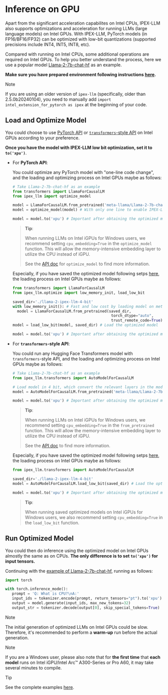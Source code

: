 # Inference on GPU

Apart from the significant acceleration capabilites on Intel CPUs, IPEX-LLM also supports optimizations and acceleration for running LLMs (large language models) on Intel GPUs. With IPEX-LLM, PyTorch models (in FP16/BF16/FP32) can be optimized with low-bit quantizations (supported precisions include INT4, INT5, INT8, etc).

Compared with running on Intel CPUs, some additional operations are required on Intel GPUs. To help you better understand the process, here we use a popular model [Llama-2-7b-chat-hf](https://huggingface.co/meta-llama/Llama-2-7b-chat-hf) as an example.

**Make sure you have prepared environment following instructions [here](../install_gpu.md).**

> [!NOTE]
> If you are using an older version of `ipex-llm` (specifically, older than 2.5.0b20240104), you need to manually add `import intel_extension_for_pytorch as ipex` at the beginning of your code. 

## Load and Optimize Model

You could choose to use [PyTorch API](./optimize_model.md) or [`transformers`-style API](./transformers_style_api.md) on Intel GPUs according to your preference.

**Once you have the model with IPEX-LLM low bit optimization, set it to `to('xpu')`**.

- For **PyTorch API**:

  You could optimize any PyTorch model with "one-line code change", and the loading and optimizing process on Intel GPUs maybe as follows:

  ```python
  # Take Llama-2-7b-chat-hf as an example
  from transformers import LlamaForCausalLM
  from ipex_llm import optimize_model

  model = LlamaForCausalLM.from_pretrained('meta-llama/Llama-2-7b-chat-hf', torch_dtype='auto', low_cpu_mem_usage=True)
  model = optimize_model(model) # With only one line to enable IPEX-LLM INT4 optimization

  model = model.to('xpu') # Important after obtaining the optimized model
  ```

  > **Tip**:
  >
  > When running LLMs on Intel iGPUs for Windows users, we recommend setting `cpu_embedding=True` in the `optimize_model` function. This will allow the memory-intensive embedding layer to utilize the CPU instead of iGPU.
  >
  > See the [API doc](https://ipex-llm.readthedocs.io/en/latest/doc/PythonAPI/LLM/optimize.html) for ``optimize_model`` to find more information.

  Especially, if you have saved the optimized model following setps [here](./optimize_model.md#save), the loading process on Intel GPUs maybe as follows:

  ```python
  from transformers import LlamaForCausalLM
  from ipex_llm.optimize import low_memory_init, load_low_bit

  saved_dir='./llama-2-ipex-llm-4-bit'
  with low_memory_init(): # Fast and low cost by loading model on meta device
    model = LlamaForCausalLM.from_pretrained(saved_dir,
                                              torch_dtype="auto",
                                              trust_remote_code=True)
  model = load_low_bit(model, saved_dir) # Load the optimized model

  model = model.to('xpu') # Important after obtaining the optimized model
  ```

- For **``transformers``-style API**:

  You could run any Hugging Face Transformers model with `transformers`-style API, and the loading and optimizing process on Intel GPUs maybe as follows:
  
  ```python
  # Take Llama-2-7b-chat-hf as an example
  from ipex_llm.transformers import AutoModelForCausalLM

  # Load model in 4 bit, which convert the relevant layers in the model into INT4 format
  model = AutoModelForCausalLM.from_pretrained('meta-llama/Llama-2-7b-chat-hf', load_in_4bit=True)

  model = model.to('xpu') # Important after obtaining the optimized model
  ```

  > **Tip**:
  >
  > When running LLMs on Intel iGPUs for Windows users, we recommend setting `cpu_embedding=True` in the `from_pretrained` function. This will allow the memory-intensive embedding layer to utilize the CPU instead of iGPU.
  >
  > See the [API doc](https://ipex-llm.readthedocs.io/en/latest/doc/PythonAPI/LLM/transformers.html) to find more information.

  Especially, if you have saved the optimized model following setps [here](./hugging_face_format.md#save--load), the loading process on Intel GPUs maybe as follows:

  ```python
  from ipex_llm.transformers import AutoModelForCausalLM

  saved_dir='./llama-2-ipex-llm-4-bit'
  model = AutoModelForCausalLM.load_low_bit(saved_dir) # Load the optimized model

  model = model.to('xpu') # Important after obtaining the optimized model
  ```

  > **Tip**:
  >
  > When running saved optimized models on Intel iGPUs for Windows users, we also recommend setting `cpu_embedding=True` in the `load_low_bit` function.

## Run Optimized Model

You could then do inference using the optimized model on Intel GPUs almostly the same as on CPUs. **The only difference is to set `to('xpu')` for input tensors.**

Continuing with the [example of Llama-2-7b-chat-hf](#load-and-optimize-model), running as follows:
```python
import torch

with torch.inference_mode():
   prompt = 'Q: What is CPU?\nA:'
   input_ids = tokenizer.encode(prompt, return_tensors="pt").to('xpu') # With .to('xpu') specifically for inference on Intel GPUs
   output = model.generate(input_ids, max_new_tokens=32)
   output_str = tokenizer.decode(output[0], skip_special_tokens=True)
```

> [!NOTE]
> The initial generation of optimized LLMs on Intel GPUs could be slow. Therefore, it's recommended to perform a **warm-up** run before the actual generation.

> [!NOTE]
> If you are a Windows user, please also note that for **the first time** that **each model** runs on Intel iGPU/Intel Arc™ A300-Series or Pro A60, it may take several minutes to compile.

> [!TIP]
> See the complete examples [here](https://github.com/intel-analytics/ipex-llm/tree/main/python/llm/example/GPU).